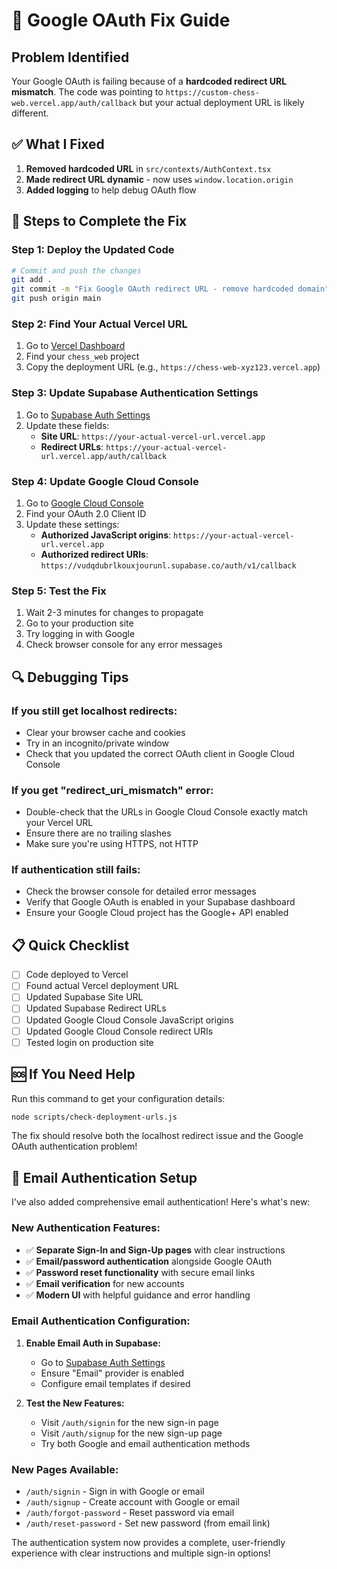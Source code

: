 # 🔧 Google OAuth Fix Guide

## Problem Identified
Your Google OAuth is failing because of a **hardcoded redirect URL mismatch**. The code was pointing to `https://custom-chess-web.vercel.app/auth/callback` but your actual deployment URL is likely different.

## ✅ What I Fixed
1. **Removed hardcoded URL** in `src/contexts/AuthContext.tsx`
2. **Made redirect URL dynamic** - now uses `window.location.origin` 
3. **Added logging** to help debug OAuth flow

## 🚀 Steps to Complete the Fix

### Step 1: Deploy the Updated Code
```bash
# Commit and push the changes
git add .
git commit -m "Fix Google OAuth redirect URL - remove hardcoded domain"
git push origin main
```

### Step 2: Find Your Actual Vercel URL
1. Go to [Vercel Dashboard](https://vercel.com/dashboard)
2. Find your `chess_web` project
3. Copy the deployment URL (e.g., `https://chess-web-xyz123.vercel.app`)

### Step 3: Update Supabase Authentication Settings
1. Go to [Supabase Auth Settings](https://supabase.com/dashboard/project/vudqdubrlkouxjourunl/auth/url-configuration)
2. Update these fields:
   - **Site URL**: `https://your-actual-vercel-url.vercel.app`
   - **Redirect URLs**: `https://your-actual-vercel-url.vercel.app/auth/callback`

### Step 4: Update Google Cloud Console
1. Go to [Google Cloud Console](https://console.cloud.google.com/apis/credentials)
2. Find your OAuth 2.0 Client ID
3. Update these settings:
   - **Authorized JavaScript origins**: `https://your-actual-vercel-url.vercel.app`
   - **Authorized redirect URIs**: `https://vudqdubrlkouxjourunl.supabase.co/auth/v1/callback`

### Step 5: Test the Fix
1. Wait 2-3 minutes for changes to propagate
2. Go to your production site
3. Try logging in with Google
4. Check browser console for any error messages

## 🔍 Debugging Tips

### If you still get localhost redirects:
- Clear your browser cache and cookies
- Try in an incognito/private window
- Check that you updated the correct OAuth client in Google Cloud Console

### If you get "redirect_uri_mismatch" error:
- Double-check that the URLs in Google Cloud Console exactly match your Vercel URL
- Ensure there are no trailing slashes
- Make sure you're using HTTPS, not HTTP

### If authentication still fails:
- Check the browser console for detailed error messages
- Verify that Google OAuth is enabled in your Supabase dashboard
- Ensure your Google Cloud project has the Google+ API enabled

## 📋 Quick Checklist
- [ ] Code deployed to Vercel
- [ ] Found actual Vercel deployment URL
- [ ] Updated Supabase Site URL
- [ ] Updated Supabase Redirect URLs
- [ ] Updated Google Cloud Console JavaScript origins
- [ ] Updated Google Cloud Console redirect URIs
- [ ] Tested login on production site

## 🆘 If You Need Help
Run this command to get your configuration details:
```bash
node scripts/check-deployment-urls.js
```

The fix should resolve both the localhost redirect issue and the Google OAuth authentication problem!

## 📧 Email Authentication Setup

I've also added comprehensive email authentication! Here's what's new:

### New Authentication Features:
- ✅ **Separate Sign-In and Sign-Up pages** with clear instructions
- ✅ **Email/password authentication** alongside Google OAuth
- ✅ **Password reset functionality** with secure email links
- ✅ **Email verification** for new accounts
- ✅ **Modern UI** with helpful guidance and error handling

### Email Authentication Configuration:
1. **Enable Email Auth in Supabase:**
   - Go to [Supabase Auth Settings](https://supabase.com/dashboard/project/vudqdubrlkouxjourunl/auth/providers)
   - Ensure "Email" provider is enabled
   - Configure email templates if desired

2. **Test the New Features:**
   - Visit `/auth/signin` for the new sign-in page
   - Visit `/auth/signup` for the new sign-up page
   - Try both Google and email authentication methods

### New Pages Available:
- `/auth/signin` - Sign in with Google or email
- `/auth/signup` - Create account with Google or email
- `/auth/forgot-password` - Reset password via email
- `/auth/reset-password` - Set new password (from email link)

The authentication system now provides a complete, user-friendly experience with clear instructions and multiple sign-in options!
